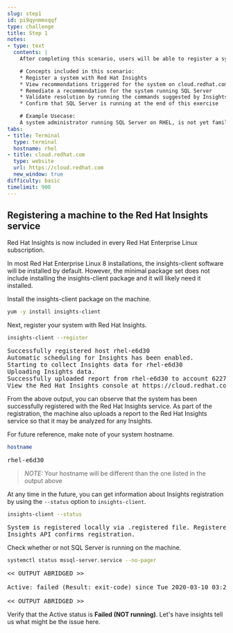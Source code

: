 ```yaml
---
slug: step1
id: pi9qynmmxqqf
type: challenge
title: Step 1
notes:
- type: text
  contents: |
    After completing this scenario, users will be able to register a system with Red Hat Insights and resolve a recommendation provided for Microsoft SQL Server running on the machine.

    # Concepts included in this scenario:
    * Register a system with Red Hat Insights
    * View recommendations triggered for the system on cloud.redhat.com
    * Remediate a recommendation for the system running SQL Server
    * Validate resolution by running the commands suggested by Insights
    * Confirm that SQL Server is running at the end of this exercise

    # Example Usecase:
    A system administrator running SQL Server on RHEL, is not yet familiar with all the best practices to run SQL Server on RHEL. The system administrator depends on insights to provide the proactive insights to configure their SQL Server instance on RHEL.
tabs:
- title: Terminal
  type: terminal
  hostname: rhel
- title: cloud.redhat.com
  type: website
  url: https://cloud.redhat.com
  new_window: true
difficulty: basic
timelimit: 900
---
```

## Registering a machine to the Red Hat Insights service

Red Hat Insights is now included in every Red Hat Enterprise Linux subscription.

In most Red Hat Enterprise Linux 8 installations, the insights-client software will be installed by default.  However, the minimal package set does not include installing the insights-client package and it will likely need it installed.

Install the insights-client package on the machine.

```bash
yum -y install insights-client
```

Next, register your system with Red Hat Insights.

```bash
insights-client --register
```

<pre class=file>
Successfully registered host rhel-e6d30
Automatic scheduling for Insights has been enabled.
Starting to collect Insights data for rhel-e6d30
Uploading Insights data.
Successfully uploaded report from rhel-e6d30 to account 6227255.
View the Red Hat Insights console at https://cloud.redhat.com/insights/
</pre>

From the above output, you can observe that the system has been successfully registered with the Red Hat Insights service.  As part of the registration, the machine also uploads a report to the Red Hat Insights service so that it may be analyzed for any Insights.

For future reference, make note of your system hostname.

```bash
hostname
```

<pre class=file>
rhel-e6d30
</pre>

>_NOTE:_ Your hostname will be different than the one listed in the output above

At any time in the future, you can get information about Insights registration
by using the `--status` option to `insights-client`.

```bash
insights-client --status
```

<pre class=file>
System is registered locally via .registered file. Registered at 2019-08-14T14:12:37.638768
Insights API confirms registration.
</pre>

Check whether or not SQL Server is running on the machine.

```bash
systemctl status mssql-server.service --no-pager
```

<pre class="file">
<< OUTPUT ABRIDGED >>

Active: failed (Result: exit-code) since Tue 2020-03-10 03:29:37 EDT; 8min ago

<< OUTPUT ABRIDGED >>
</pre>

Verify that the Active status is __Failed (NOT running)__. Let's have insights tell us what might be the issue here.
